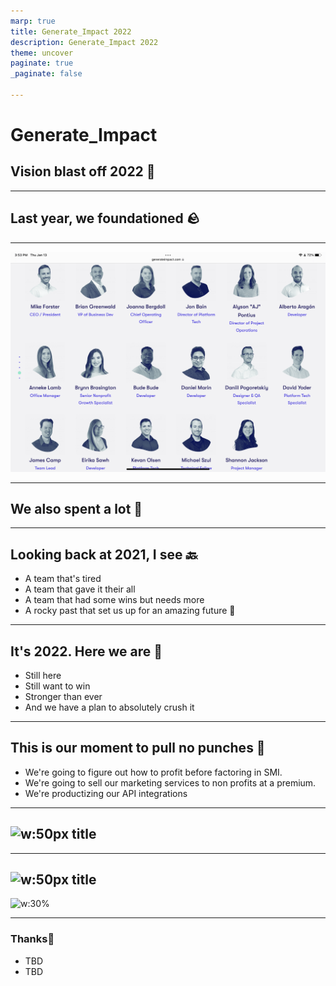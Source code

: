 ```yaml
---
marp: true
title: Generate_Impact 2022
description: Generate_Impact 2022
theme: uncover
paginate: true
_paginate: false

---
```

# <!--fit-->**Generate_Impact**
## Vision blast off 2022 🚀
---

## **Last year, we foundationed 🪨**

---

![w:800px](assets/C60C81A3-5525-4B1B-871C-CECCC910A42A.png)

---

## **We also spent a lot 🤑**

---

## **Looking back at 2021, I see 🔙**

- A team that's tired
- A team that gave it their all
- A team that had some wins but needs more
- A rocky past that set us up for an amazing future 🎉

---

## It's 2022. Here we are 💪

- Still here
- Still want to win
- Stronger than ever
- And we have a plan to absolutely crush it

---

## **This is our moment to pull no punches 👊**

- We're going to figure out how to profit before factoring in SMI.
- We're going to sell our marketing services to non profits at a premium.
- We're productizing our API integrations

---

## **![w:50px](assets/example.png) title**

---

## **![w:50px](assets/example.png) title**

![w:30% ](assets/example.png)

---

### <!--fit--> **Thanks**👋

- TBD
- TBD
